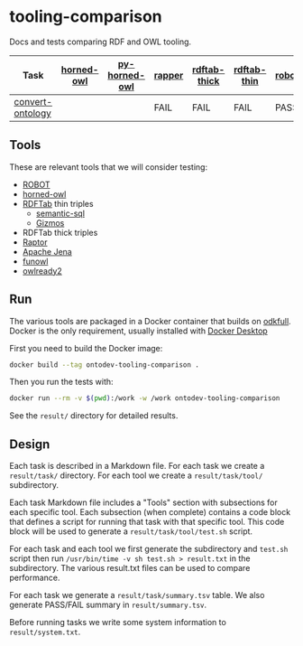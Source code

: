 # tooling-comparison

Docs and tests comparing RDF and OWL tooling.

Task | [horned-owl](https://github.com/phillord/horned-owl) | [py-horned-owl](https://github.com/jannahastings/py-horned-owl) | [rapper](https://librdf.org/raptor/) | [rdftab-thick](https://github.com/ontodev/rdftab.rs) | [rdftab-thin](https://github.com/ontodev/rdftab.rs) | [robot](http://robot.obolibrary.org)
--- | --- | --- | --- | --- | --- | ---
[convert-ontology](task/convert-ontology.md) |  |  | FAIL | FAIL | FAIL | PASS

## Tools

These are relevant tools that we will consider testing:

- [ROBOT](http://robot.obolibrary.org)
- [horned-owl](https://github.com/phillord/horned-owl)
- [RDFTab](https://github.com/ontodev/rdftab.rs) thin triples
  - [semantic-sql](https://github.com/cmungall/semantic-sql)
  - [Gizmos](https://github.com/ontodev/gizmos)
- RDFTab thick triples
- [Raptor](https://librdf.org/raptor/)
- [Apache Jena](https://jena.apache.org)
- [funowl](https://github.com/hsolbrig/funowl)
- [owlready2](https://github.com/pwin/owlready2)

## Run

The various tools are packaged in a Docker container
that builds on [odkfull](https://hub.docker.com/r/obolibrary/odkfull).
Docker is the only requirement,
usually installed with
[Docker Desktop](https://www.docker.com/products/docker-desktop)

First you need to build the Docker image:

```sh
docker build --tag ontodev-tooling-comparison .
```

Then you run the tests with:

```sh
docker run --rm -v $(pwd):/work -w /work ontodev-tooling-comparison
```

See the `result/` directory for detailed results.

## Design

Each task is described in a Markdown file.
For each task we create a `result/task/` directory.
For each tool we create a `result/task/tool/` subdirectory.

Each task Markdown file includes a "Tools" section
with subsections for each specific tool.
Each subsection (when complete)
contains a code block that defines a script
for running that task with that specific tool.
This code block will be used to generate a
`result/task/tool/test.sh` script.

For each task and each tool
we first generate the subdirectory and `test.sh` script
then run `/usr/bin/time -v sh test.sh > result.txt`
in the subdirectory.
The various result.txt files can be used to compare performance.

For each task we generate a `result/task/summary.tsv` table.
We also generate PASS/FAIL summary in `result/summary.tsv`.

Before running tasks we write some system information
to `result/system.txt`.
